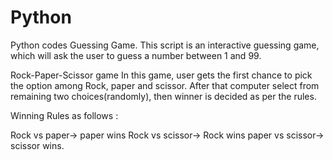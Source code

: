 # Python
Python codes
Guessing Game. This script is an interactive guessing game, which will ask the user to guess a number between 1 and 99. 

 Rock-Paper-Scissor game 
 In this game, user gets the first chance to pick the option among Rock, paper and scissor. After that computer select from remaining two choices(randomly), then winner is decided as per the rules.

Winning Rules as follows :

Rock vs paper-> paper wins
Rock vs scissor-> Rock wins
paper vs scissor-> scissor wins.
